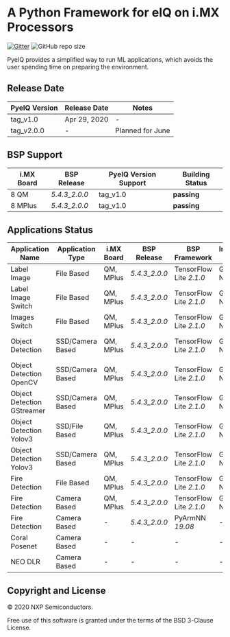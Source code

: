 # A Python Framework for eIQ on i.MX Processors

[![Gitter](https://badges.gitter.im/pyeiq-imx/community.svg)](https://gitter.im/pyeiq-imx/community?utm_source=badge&utm_medium=badge&utm_campaign=pr-badge)
![GitHub repo size](https://img.shields.io/github/repo-size/diegohdorta/pyeiq?style=flat-badge)

PyeIQ provides a simplified way to run ML applications, which avoids the user
spending time on preparing the environment.

## Release Date

| PyeIQ Version | Release Date | Notes                |
|---------------|--------------|----------------------|
| tag_v1.0      | Apr 29, 2020 | -                    |
| tag_v2.0.0    | -            | Planned for June     |

## BSP Support

| **i.MX Board** | **BSP Release**   | **PyeIQ Version Support** | **Building Status** |
|----------------|-------------------|---------------------------|---------------------|
| 8 QM           | _5.4.3_2.0.0_     | tag_v1.0                  | **passing**         |
| 8 MPlus        | _5.4.3_2.0.0_     | tag_v1.0                  | **passing**         |


## Applications Status

| Application Name                  | Application Type   | i.MX Board | BSP Release   | BSP Framework           | Inference Core | Status      |  Notes                 |
|-----------------------------------|--------------------|------------|---------------|-------------------------|----------------|-------------|------------------------|
| Label Image                       | File Based         | QM, MPlus  | _5.4.3_2.0.0_ | TensorFlow Lite _2.1.0_ | GPU, NPU       | **passing** | -                      |
| Label Image Switch                | File Based         | QM, MPlus  | _5.4.3_2.0.0_ | TensorFlow Lite _2.1.0_ | GPU, NPU       | **passing** | -                      |
| Images Switch                     | File Based         | QM, MPlus  | _5.4.3_2.0.0_ | TensorFlow Lite _2.1.0_ | GPU, NPU       | **passing** | -                      |
| Object Detection                  | SSD/Camera Based   | QM, MPlus  | _5.4.3_2.0.0_ | TensorFlow Lite _2.1.0_ | GPU, NPU       | **passing** | Need better model.     |
| Object Detection OpenCV           | SSD/Camera Based   | QM, MPlus  | _5.4.3_2.0.0_ | TensorFlow Lite _2.1.0_ | GPU, NPU       | **passing** | Need better model.     |
| Object Detection GStreamer        | SSD/Camera Based   | QM, MPlus  | _5.4.3_2.0.0_ | TensorFlow Lite _2.1.0_ | GPU, NPU       | -           | Pending issues.        |
| Object Detection Yolov3           | SSD/File Based     | QM, MPlus  | _5.4.3_2.0.0_ | TensorFlow Lite _2.1.0_ | GPU, NPU       | -           | Pending issues.        |
| Object Detection Yolov3           | SSD/Camera Based   | QM, MPlus  | _5.4.3_2.0.0_ | TensorFlow Lite _2.1.0_ | GPU, NPU       | -           | Pending issues.        |
| Fire Detection                    | File Based         | QM, MPlus  | _5.4.3_2.0.0_ | TensorFlow Lite _2.1.0_ | GPU, NPU       | **passing** | -                      |
| Fire Detection                    | Camera Based       | QM, MPlus  | _5.4.3_2.0.0_ | TensorFlow Lite _2.1.0_ | GPU, NPU       | **passing** | -                      |
| Fire Detection                    | Camera Based       | -          | _5.4.3_2.0.0_ | PyArmNN _19.08_         | -              | -           | Requires _19.11_       |
| Coral Posenet                     | Camera Based       | -          | -             | -                       | -              | -           | Ongoing                |
| NEO DLR                           | Camera Based       | -          | -             | -                       | -              | -           | Ongoing                |


## Copyright and License

© 2020 NXP Semiconductors.

Free use of this software is granted under the terms of the BSD 3-Clause License.
